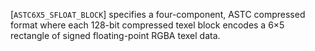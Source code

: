 [`ASTC6X5_SFLOAT_BLOCK`] specifies a four-component, ASTC
compressed format where each 128-bit compressed texel block encodes a
6×5 rectangle of signed floating-point RGBA texel data.